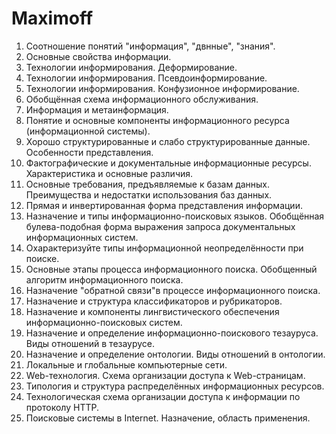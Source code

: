 # Maximoff
1. Соотношение понятий "информация", "двнные", "знания".
2. Основные свойства информации.
3. Технологии информирования. Деформирование.
4. Технологии информирования. Псевдоинформирование.
5. Технологии информирования. Конфузионное информирование.
6. Обобщённая схема информационного обслуживания.
7. Информация и метаинформация.
8. Понятие и основные компоненты информационного ресурса (информационной системы).
9. Хорошо структурированные и слабо структурированные данные. Особенности представления.
10. Фактографические и документальные информационные ресурсы. Характеристика и основные различия.
11. Основные требования, предъявляемые к базам данных. Преимущества и недостатки использования баз данных.
12. Прямая и инвертированная форма представления информации.
13. Назначение и типы информационно-поисковых языков. Обобщённая булева-подобная форма выражения запроса документальных информационных систем.
14. Охарактеризуйте типы информационной неопределённости при поиске.
15. Основные этапы процесса информационного поиска. Обобщенный алгоритм информационного поиска.
16. Назначение "обратной связи"в процессе информационного поиска.
17. Назначение и структура классификаторов и рубрикаторов.
18. Назначение и компоненты лингвистического обеспечения информационно-поисковых систем.
19. Назначение и определение информационно-поискового тезауруса. Виды отношений в тезаурусе.
20. Назначение и определение онтологии. Виды отношений в онтологии.
21. Локальные и глобальные компьютерные сети.
22. Web-технология. Схема организации доступа к Web-страницам.
23. Типология и структура распределённых информационных ресурсов.
24. Технологическая схема организации доступа к информации по протоколу HTTP.
25. Поисковые системы в Internet. Назначение, область применения.
